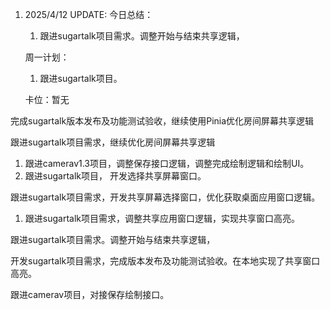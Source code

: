 1. 2025/4/12 UPDATE:
   今日总结：
   1. 跟进sugartalk项目需求。调整开始与结束共享逻辑，

   周一计划：
   1.  跟进sugartalk项目。

   卡位：暂无





完成sugartalk版本发布及功能测试验收，继续使用Pinia优化房间屏幕共享逻辑

跟进sugartalk项目需求，继续优化房间屏幕共享逻辑

1. 跟进camerav1.3项目，调整保存接口逻辑，调整完成绘制逻辑和绘制UI。
2. 跟进sugartalk项目， 开发选择共享屏幕窗口。

跟进sugartalk项目需求，开发共享屏幕选择窗口，优化获取桌面应用窗口逻辑。

1. 跟进sugartalk项目需求，调整共享应用窗口逻辑，实现共享窗口高亮。

跟进sugartalk项目需求。调整开始与结束共享逻辑，



开发sugartalk项目需求，完成版本发布及功能测试验收。在本地实现了共享窗口高亮。

跟进camerav项目，对接保存绘制接口。



